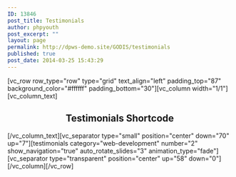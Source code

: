 ```yaml
---
ID: 13846
post_title: Testimonials
author: phpyouth
post_excerpt: ""
layout: page
permalink: http://dpws-demo.site/GODIS/testimonials
published: true
post_date: 2014-03-25 15:43:29
---
```

[vc_row row_type="row" type="grid" text_align="left" padding_top="87" background_color="#ffffff" padding_bottom="30"][vc_column width="1/1"][vc_column_text]
<h2 style="text-align: center;">Testimonials Shortcode</h2>
[/vc_column_text][vc_separator type="small" position="center" down="70" up="7"][testimonials category="web-development" number="2" show_navigation="true" auto_rotate_slides="3" animation_type="fade"][vc_separator type="transparent" position="center" up="58" down="0"][/vc_column][/vc_row]